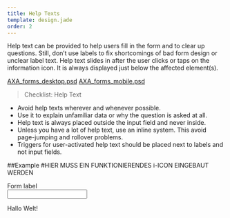 ```yaml
---
title: Help Texts
template: design.jade
order: 2
---
```


Help text can be provided to help users fill in the form and to clear up questions. Still, don’t use labels to fix shortcomings of bad form design or unclear label text.
Help text slides in after the user clicks or taps on the information icon. It is always displayed just below the affected element(s).

<span class="downloads" >
  <a href="../psd/AXA_forms_desktop.psd" class="downloads__link" >AXA_forms_desktop.psd</a>
  <a href="../psd/AXA_forms_desktop.psd" class="downloads__link" >AXA_forms_mobile.psd</a>
</span>

>Checklist: Help Text
- Avoid help texts wherever and whenever possible.
- Use it to explain unfamiliar data or why the question is asked at all.
- Help text is always placed outside the input field and never inside.
- Unless you have a lot of help text, use an inline system. This avoid page-jumping and rollover problems.
- Triggers for user-activated help text should be placed next to labels and not input fields.

##Example
#HIER MUSS EIN FUNKTIONIERENDES i-ICON EINGEBAUT WERDEN
<div class="l-container">
  <div class="form">
    <div class="form__group">
      <div class="form__group__label">
        <div class="form__group__label__info-icon">
          <div class="info-icon"></div>
        </div>
        <label class="form__group__label__info-icon-text-wrapper">
          <div class="form__group__label__text">Form label</div>
        </label>
      </div>
      <div class="form__group__control">
        <input type="text" class="control control--input"/>
        <div class="form__info-text">
          <div class="info-text">
            <p>Hallo Welt!</p>
          </div>
        </div>
      </div>
    </div>
  </div>
</div>

<!-- Copyright AXA Versicherungen AG 2015 -->
